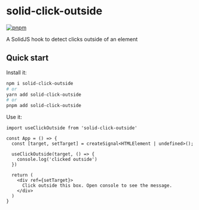 # solid-click-outside

[![pnpm](https://img.shields.io/badge/maintained%20with-pnpm-cc00ff.svg?style=for-the-badge&logo=pnpm)](https://pnpm.io/)

A SolidJS hook to detect clicks outside of an element

## Quick start

Install it:

```bash
npm i solid-click-outside
# or
yarn add solid-click-outside
# or
pnpm add solid-click-outside
```

Use it:

```tsx
import useClickOutside from 'solid-click-outside'

const App = () => {
  const [target, setTarget] = createSignal<HTMLElement | undefined>();

  useClickOutside(target, () => {
    console.log('clicked outside')
  })

  return (
    <div ref={setTarget}>
      Click outside this box. Open console to see the message.
    </div>
  )
}
```
